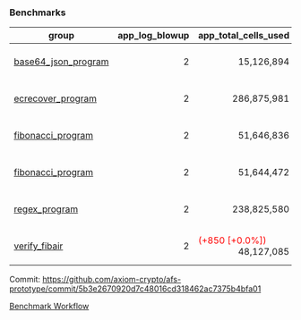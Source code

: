 ### Benchmarks
| group | app_log_blowup | app_total_cells_used | app_total_cycles | app_total_proof_time_ms | leaf_log_blowup | leaf_total_cells_used | leaf_total_cycles | leaf_total_proof_time_ms | instance | alloc |
|---|---|---|---|---|---|---|---|---|---|---|
| [ base64_json_program ](https://github.com/axiom-crypto/afs-prototype/blob/gh-pages/benchmarks/individual/base64_json-2-2-64cpu-linux-arm64-mimalloc.md) | <div style='text-align: right'> 2 </div>  | <div style='text-align: right'> 15,126,894 </div>  | <div style='text-align: right'> 217,353 </div>  | <span style='color: green'>(-17.0 [-0.6%])</span><div style='text-align: right'> 2,643.0 </div>  | <div style='text-align: right'> 2 </div>  | <span style='color: green'>(-24,640 [-0.0%])</span><div style='text-align: right'> 880,158,175 </div>  | <span style='color: green'>(-2,303 [-0.0%])</span><div style='text-align: right'> 6,773,161 </div>  | <span style='color: red'>(+45.0 [+0.1%])</span><div style='text-align: right'> 49,781.0 </div>  | 64cpu-linux-arm64 | mimalloc |
| [ ecrecover_program ](https://github.com/axiom-crypto/afs-prototype/blob/gh-pages/benchmarks/individual/ecrecover-2-2-64cpu-linux-arm64-mimalloc.md) | <div style='text-align: right'> 2 </div>  | <div style='text-align: right'> 286,875,981 </div>  | <div style='text-align: right'> 5,232,849 </div>  | <span style='color: red'>(+359.0 [+1.4%])</span><div style='text-align: right'> 26,696.0 </div>  | <div style='text-align: right'> - </div>  | <div style='text-align: right'> - </div>  | <div style='text-align: right'> - </div>  | <div style='text-align: right'> - </div>  | 64cpu-linux-arm64 | mimalloc |
| [ fibonacci_program ](https://github.com/axiom-crypto/afs-prototype/blob/gh-pages/benchmarks/individual/fibonacci-2-2-64cpu-linux-arm64-mimalloc.md) | <div style='text-align: right'> 2 </div>  | <div style='text-align: right'> 51,646,836 </div>  | <div style='text-align: right'> 1,500,219 </div>  | <span style='color: red'>(+26.0 [+0.4%])</span><div style='text-align: right'> 6,678.0 </div>  | <div style='text-align: right'> 2 </div>  | <span style='color: green'>(-2,900 [-0.0%])</span><div style='text-align: right'> 461,054,977 </div>  | <span style='color: green'>(-290 [-0.0%])</span><div style='text-align: right'> 3,506,319 </div>  | <span style='color: red'>(+74.0 [+0.2%])</span><div style='text-align: right'> 35,777.0 </div>  | 64cpu-linux-arm64 | mimalloc |
| [ fibonacci_program ](https://github.com/axiom-crypto/afs-prototype/blob/gh-pages/benchmarks/individual/fibonacci-2-2-64cpu-linux-x64-jemalloc.md) | <div style='text-align: right'> 2 </div>  | <div style='text-align: right'> 51,644,472 </div>  | <div style='text-align: right'> 1,500,219 </div>  | <span style='color: red'>(+237.0 [+3.5%])</span><div style='text-align: right'> 7,100.0 </div>  | <div style='text-align: right'> 2 </div>  | <div style='text-align: right'> 461,048,977 </div>  | <div style='text-align: right'> 3,505,677 </div>  | <span style='color: red'>(+222.0 [+0.6%])</span><div style='text-align: right'> 35,798.0 </div>  | 64cpu-linux-x64 | jemalloc |
| [ regex_program ](https://github.com/axiom-crypto/afs-prototype/blob/gh-pages/benchmarks/individual/regex-2-2-64cpu-linux-arm64-mimalloc.md) | <div style='text-align: right'> 2 </div>  | <div style='text-align: right'> 238,825,580 </div>  | <div style='text-align: right'> 4,181,343 </div>  | <span style='color: red'>(+240.0 [+0.9%])</span><div style='text-align: right'> 27,397.0 </div>  | <div style='text-align: right'> 2 </div>  | <span style='color: green'>(-820 [-0.0%])</span><div style='text-align: right'> 940,448,929 </div>  | <span style='color: green'>(-33 [-0.0%])</span><div style='text-align: right'> 7,309,637 </div>  | <span style='color: green'>(-636.0 [-0.9%])</span><div style='text-align: right'> 69,995.0 </div>  | 64cpu-linux-arm64 | mimalloc |
| [ verify_fibair ](https://github.com/axiom-crypto/afs-prototype/blob/gh-pages/benchmarks/individual/verify_fibair-2-2-64cpu-linux-arm64-mimalloc.md) | <div style='text-align: right'> 2 </div>  | <span style='color: red'>(+850 [+0.0%])</span><div style='text-align: right'> 48,127,085 </div>  | <span style='color: red'>(+29 [+0.0%])</span><div style='text-align: right'> 198,580 </div>  | <span style='color: green'>(-1.0 [-0.0%])</span><div style='text-align: right'> 5,715.0 </div>  | <div style='text-align: right'> - </div>  | <div style='text-align: right'> - </div>  | <div style='text-align: right'> - </div>  | <div style='text-align: right'> - </div>  | 64cpu-linux-arm64 | mimalloc |


Commit: https://github.com/axiom-crypto/afs-prototype/commit/5b3e2670920d7c48016cd318462ac7375b4bfa01

[Benchmark Workflow](https://github.com/axiom-crypto/afs-prototype/actions/runs/12147507961)
